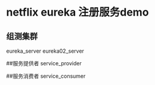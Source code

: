 # netflix eureka 注册服务demo

## 组测集群
eureka_server
eureka02_server

##服务提供者
service_provider

##服务消费者
service_consumer